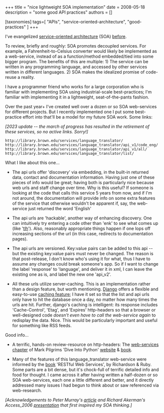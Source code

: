 +++
title = "nice lightweight SOA implementation"
date = 2008-05-18
description = "some good API practices"
authors = []

[taxonomies]
tags=[ "APIs", "service-oriented-architecture", "good-practices" ]
+++

I've evangelized [service-oriented architecture](http://en.wikipedia.org/wiki/Service-oriented_architecture) (SOA) [before](@/posts/2008-02-09__moving_code_onto_network.md). 

To review, briefly and roughly: SOA promotes decoupled services. For example, a Fahrenheit-to-Celsius converter would likely be implemented as a web-service, instead of as a function/method embedded/tied into some bigger program. The benefits of this are multiple: 1) The service can be written in any programming language, and accessed by other services written in different languages. 2) SOA makes the idealized promise of code-reuse a reality.

I have a programmer friend who works for a large corporation who is familiar with implementing SOA using industrial-scale best-practices; I'm familiar with implementing it in a lightweight, seat-of-the-pants fashion.

Over the past year+ I've created well over a dozen or so SOA web-services for different projects. But I recently implemented one I put some best-practice effort into that'll be a model for my future SOA work. Some links:

_[2023 update -- the march of progress has resulted in the retirement of these services, so no active links. Sorry!]_

`http://library.brown.edu/services/language_translator/`
`http://library.brown.edu/services/language_translator/api_v1/code_eng/`
`http://library.brown.edu/services/language_translator/api_v1/all/`
`http://library.brown.edu/services/language_translator/list/`

What I like about this one...

- The api urls offer 'discovery' via embedding, in the built-in returned data, contact and documentation information. Having just one of these pieces of info would be great; having both is particularly nice because web urls and staff change over time. Why is this useful? If someone is looking at the code that calls this service 5 years from now, and if I'm not around, the documentation will provide info on some extra features of the service that otherwise wouldn't be apparent if, say, the web-service just returned the word 'English'

- The api urls are 'hackable', another way of enhancing discovery. One can intuitively try entering a code other than 'enk' to see what comes up (like '[tlh](http://library.brown.edu/services/language_translator/api_v1/code_tlh/)'). Also, reasonably appropriate things happen if one lops off increasing sections of the url (in this case, redirects to documentation pages).

- The api urls are versioned. Key:value pairs can be added to this api -- but the existing key:value pairs must never be changed. The reason is that post-release, I don't know who's using it for what, thus I have to assume any changes could break someone's app. So if I want to change the label 'response' to 'language', and deliver it in xml, I can leave the existing one as is, and label the new one 'api_v2'.

- All these urls utilize server-caching. This is an implementation rather than a design feature, but worth mentioning. [Django](http://www.djangoproject.com/) offers a flexible and easy-to-use [caching feature](http://www.djangoproject.com/documentation/cache/); I have it set so that the list and api urls only have to hit the database once a day, no matter how many times the urls are hit. Further, django's caching is intelligent: its response includes 'Cache-Control', 'Etag', and 'Expires' http-headers so that a browser or well-designed code *doesn't even have to call the web-service again* to redisplay the data. Nice. This would be particularly important and useful for something like RSS feeds. 

Good info...

* A terrific, hands-on review-resource on http-headers: The [web-services chapter](http://www.diveintopython.org/http_web_services/index.html) of Mark Pilgrims 'Dive Into Python' [website](http://www.diveintopython.org/index.html) & [book](http://www.worldcat.org/oclc/56366433).

* Many of the features of this language_translator web-service were informed by the [book](http://www.worldcat.org/oclc/82671871) 'RESTful Web Services', by Richardson & Ruby. Some parts are a bit dense, but it's chock-full of terrific detailed info and food for thought. I came across it after having written a half-dozen or so SOA web-services, each one a little different and better, and it directly addressed many issues I had begun to think about or saw referenced via web-research.

*[Acknowledgements to Peter Murray's* [*article*](http://dltj.org/article/defining-soa-by-analogy/) *and Richard Akerman's Access_2006* [*presentation*](http://scilib.typepad.com/science_library_pad/access2006/) *that first inspired my SOA thinking.]*
